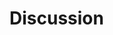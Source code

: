 # Discussion

<!--
Reflexión y Discusión: Sesión de reflexión donde los estudiantes comparten sus experiencias, apren-
dizajes y posibles mejoras en el uso del robot Kuboki en aplicaciones prácticas
-->
